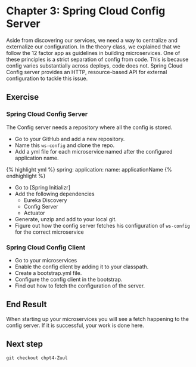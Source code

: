 # Chapter 3: Spring Cloud Config Server 
Aside from discovering our services, we need a way to centralize and externalize our configuration.
In the theory class, we explained that we follow the 12 factor app as guidelines in building microservices. 
One of these principles is a strict separation of config from code.
This is because config varies substantially across deploys, code does not. 
Spring Cloud Config server provides an HTTP, resource-based API for external configuration to tackle this issue.

## Exercise 

### Spring Cloud Config Server
The Config server needs a repository where all the config is stored. 
* Go to your GitHub and add a new repository.
* Name this `ws-config` and clone the repo. 
* Add a yml file for each microservice named after the configured application name.

{% highlight yml %}
 spring:
   application:
     name: applicationName
{% endhighlight %}

* Go to [Spring Initializr]
* Add the following dependencies
    * Eureka Discovery
    * Config Server
    * Actuator
* Generate, unzip and add to your local git.
* Figure out how the config server fetches his configuration of `ws-config` for the correct microservice
    

### Spring Cloud Config Client
* Go to your microservices
* Enable the config client by adding it to your classpath. 
* Create a bootstrap.yml file. 
* Configure the config client in the bootstrap.
* Find out how to fetch the configuration of the server.

## End Result
When starting up your microservices you will see a fetch happening to the config server. 
If it is successful, your work is done here. 

## Next step
`git checkout chpt4-Zuul`

